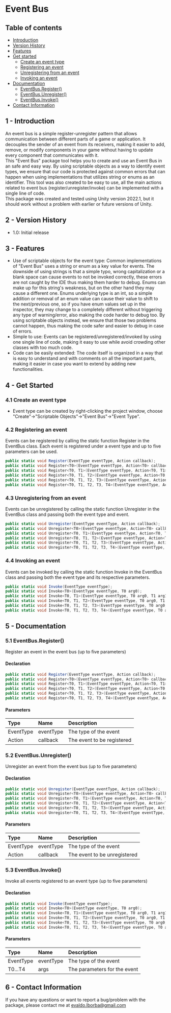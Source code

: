 # Event Bus
## Table of contents
- [Introduction](#introduction)
- [Version History](#versionHistory)
- [Features](#features)
- [Get started](#getStarted)
  - [Create an event type](#createAnEventType)
  - [Registering an event](#registeringAnEvent)
  - [Unregistering from an event](#unregisteringFromAnEvent)
  - [Invoking an event](#invokingAnEvent)
- [Documentation](#documentation)
  - [EventBus.Register()](#eventBusRegister)
  - [EventBus.Unregister()](#eventBusUnregister)
  - [EventBus.Invoke()](#eventBusInvoke)
- [Contact Information](#contactInformation)

## 1 - Introduction <a name="introduction"/>
An event bus is a simple register-unregister pattern that allows communication between different parts of a game or application. It decouples the sender of an event from its receivers, making it easier to add, remove, or modify components in your game without having to update every component that communicates with it.  
This "Event Bus" package tool helps you to create and use an Event Bus in an safe and easy way. By using scriptable objects as a way to identify event types, we ensure that our code is protected against common errors that can happen when using implementations that utilizes string or enums as an identifier. This tool was also created to be easy to use, all the main actions related to event bus (register/unregister/invoke) can be implemented with a single line of code.  
This package was created and tested using Unity version 2022.1, but it should work without a problem with earlier or future versions of Unity.

## 2 - Version History <a name="versionHistory"/>
- 1.0: Initial release

## 3 - Features <a name="features"/>
- Use of scriptable objects for the event type: Common implementations of "Event Bus" uses a string or enum as a key value for events. The downside of using strings is that a simple typo, wrong capitalization or a blank space can cause events to not be invoked correctly, these errors are not caught by the IDE thus making them harder to debug. Enums can make up for this string's weakness, but on the other hand they may cause a different one. Enums underlying type is an int, so a simple addition or removal of an enum value can cause their value to shift to the next/previous one, so if you have enum values set up in the inspector, they may change to a completely different without triggering any type of warning/error, also making the code harder to debug too. By using scriptable objects instead, we ensure that those two problems cannot happen, thus making the code safer and easier to debug in case of errors.
- Simple to use: Events can be registered/unregistered/invoked by using one single line of code, making it easy to use while avoid crowding other classes with too much code.
- Code can be easily extended: The code itself is organized in a way that is easy to understand and with comments on all the important parts, making it easier in case you want to extend by adding new functionalities.

## 4 - Get Started <a name="getStarted"/>
### 4.1 Create an event type <a name="createAnEventType"/>
- Event type can be created by right-clicking the project window, choose "Create"->"Scriptable Objects"->"Event Bus"->"Event Type".

### 4.2 Registering an event <a name="registeringAnEvent"/>
Events can be registered by calling the static function Register in the EventBus class. Each event is registered under a event type and up to five parameters can be used.
```csharp
public static void Register(EventType eventType, Action callback);
public static void Register<T0>(EventType eventType, Action<T0> callback);
public static void Register<T0, T1>(EventType eventType, Action<T0, T1> callback);
public static void Register<T0, T1, T2>(EventType eventType, Action<T0, T1, T2> callback);
public static void Register<T0, T1, T2, T3>(EventType eventType, Action<T0, T1, T2, T3> callback);
public static void Register<T0, T1, T2, T3, T4>(EventType eventType, Action<T0, T1, T2, T3, T4> callback);
```

### 4.3 Unregistering from an event <a name="unregisteringFromAnEvent"/>
Events can be unregistered by calling the static function Unregister in the EventBus class and passing both the event type and event.
```csharp
public static void Unregister(EventType eventType, Action callback);
public static void Unregister<T0>(EventType eventType, Action<T0> callback);
public static void Unregister<T0, T1>(EventType eventType, Action<T0, T1> callback);
public static void Unregister<T0, T1, T2>(EventType eventType, Action<T0, T1, T2> callback);
public static void Unregister<T0, T1, T2, T3>(EventType eventType, Action<T0, T1, T2, T3> callback);
public static void Unregister<T0, T1, T2, T3, T4>(EventType eventType, Action<T0, T1, T2, T3, T4> callback);
```

### 4.4 Invoking an event <a name="invokingAnEvent"/>
Events can be invoked by calling the static function Invoke in the EventBus class and passing both the event type and its respective parameters.
```csharp
public static void Invoke(EventType eventType);
public static void Invoke<T0>(EventType eventType, T0 arg0);
public static void Invoke<T0, T1>(EventType eventType, T0 arg0, T1 arg1);
public static void Invoke<T0, T1, T2>(EventType eventType, T0 arg0, T1 arg1, T2 arg2);
public static void Invoke<T0, T1, T2, T3>(EventType eventType, T0 arg0, T1 arg1, T2 arg2, T3 arg3);
public static void Invoke<T0, T1, T2, T3, T4>(EventType eventType, T0 arg0, T1 arg1, T2 arg2, T3 arg3, T4 arg4);
```

## 5 - Documentation <a name="documentation"/>
### 5.1 EventBus.Register() <a name="eventBusRegister"/>
Register an event in the event bus (up to five parameters)
#### Declaration
```csharp
public static void Register(EventType eventType, Action callback);
public static void Register<T0>(EventType eventType, Action<T0> callback);
public static void Register<T0, T1>(EventType eventType, Action<T0, T1> callback);
public static void Register<T0, T1, T2>(EventType eventType, Action<T0, T1, T2> callback);
public static void Register<T0, T1, T2, T3>(EventType eventType, Action<T0, T1, T2, T3> callback);
public static void Register<T0, T1, T2, T3, T4>(EventType eventType, Action<T0, T1, T2, T3, T4> callback);
```
#### Parameters
| Type | Name | Description |
| :--- | :--- | :--- |
| EventType | eventType | The type of the event |
| Action | callback | The event to be registered |


### 5.2 EventBus.Unregister() <a name="eventBusUnregister"/>
Unregister an event from the event bus (up to five parameters)
#### Declaration
```csharp
public static void Unregister(EventType eventType, Action callback);
public static void Unregister<T0>(EventType eventType, Action<T0> callback);
public static void Unregister<T0, T1>(EventType eventType, Action<T0, T1> callback);
public static void Unregister<T0, T1, T2>(EventType eventType, Action<T0, T1, T2> callback);
public static void Unregister<T0, T1, T2, T3>(EventType eventType, Action<T0, T1, T2, T3> callback);
public static void Unregister<T0, T1, T2, T3, T4>(EventType eventType, Action<T0, T1, T2, T3, T4> callback);
```
#### Parameters
| Type | Name | Description |
| :--- | :--- | :--- |
| EventType | eventType | The type of the event |
| Action | callback | The event to be unregistered |


### 5.3 EventBus.Invoke() <a name="eventBusInvoke"/>
Invoke all events registered to an event type (up to five parameters)
#### Declaration
```csharp
public static void Invoke(EventType eventType);
public static void Invoke<T0>(EventType eventType, T0 arg0);
public static void Invoke<T0, T1>(EventType eventType, T0 arg0, T1 arg1);
public static void Invoke<T0, T1, T2>(EventType eventType, T0 arg0, T1 arg1, T2 arg2);
public static void Invoke<T0, T1, T2, T3>(EventType eventType, T0 arg0, T1 arg1, T2 arg2, T3 arg3);
public static void Invoke<T0, T1, T2, T3, T4>(EventType eventType, T0 arg0, T1 arg1, T2 arg2, T3 arg3, T4 arg4);
```
#### Parameters
| Type | Name | Description |
| :--- | :--- | :--- |
| EventType | eventType | The type of the event |
| T0...T4 | args | The parameters for the event |

## 6 - Contact Information <a name="contactInformation"/>
If you have any questions or want to report a bug/problem with the package, please contact me at evaldo.lborba@gmail.com